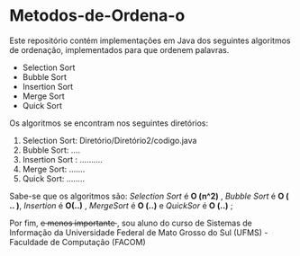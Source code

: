 # Metodos-de-Ordena-o

Este repositório contém implementações em Java dos seguintes algoritmos de
ordenação, implementados para que ordenem palavras.


* Selection Sort
* Bubble Sort
* Insertion Sort
* Merge Sort
* Quick Sort

Os algoritmos se encontram nos seguintes diretórios:
1. Selection Sort: Diretório/Diretório2/codigo.java
2. Bubble Sort: ….
3. Insertion Sort : ……….
4. Merge Sort: …….
5. Quick Sort: ……..

Sabe-se que os algoritmos são: _Selection Sort_ é **O (n^2)** , _Bubble Sort_ é **O ( .. )**, _Insertion_ é
**O(..)** , _MergeSort_ é **O (..)** e _QuickSor_  é **O (..)** ;

Por fim,    <s> e menos importante </s> , sou aluno do curso de Sistemas de Informação da Universidade Federal de Mato Grosso do Sul (UFMS) - Faculdade de Computação (FACOM)
